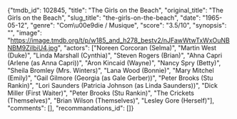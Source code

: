 {"tmdb_id": 102845, "title": "The Girls on the Beach", "original_title": "The Girls on the Beach", "slug_title": "the-girls-on-the-beach", "date": "1965-05-12", "genre": "Com\u00e9die / Musique", "score": "3.5/10", "synopsis": "", "image": "https://image.tmdb.org/t/p/w185_and_h278_bestv2/nJFawWtwTxWxOuNBNBM9ZiIbiU4.jpg", "actors": ["Noreen Corcoran (Selma)", "Martin West (Duke)", "Linda Marshall (Cynthia)", "Steven Rogers (Brian)", "Ahna Capri (Arlene (as Anna Capri))", "Aron Kincaid (Wayne)", "Nancy Spry (Betty)", "Sheila Bromley (Mrs. Winters)", "Lana Wood (Bonnie)", "Mary Mitchel (Emily)", "Gail Gilmore (Georgia (as Gale Gerber))", "Peter Brooks (Stu Rankin)", "Lori Saunders (Patricia Johnson (as Linda Saunders))", "Dick Miller (First Waiter)", "Peter Brooks (Stu Rankin)", "The Crickets (Themselves)", "Brian Wilson (Themselves)", "Lesley Gore (Herself)"], "comments": [], "recommandations_id": []}
